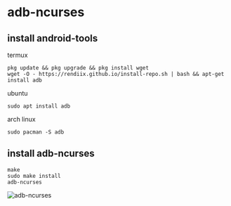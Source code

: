# adb-ncurses
## install android-tools
termux
```
pkg update && pkg upgrade && pkg install wget
wget -O - https://rendiix.github.io/install-repo.sh | bash && apt-get install adb
```
ubuntu
```
sudo apt install adb
```
arch linux
```
sudo pacman -S adb
```

## install adb-ncurses
```
make
sudo make install
adb-ncurses
```

![adb-ncurses](https://github.com/boroveen/boroveen.github.io/blob/master/video/adb-ncurses.gif "make run")
